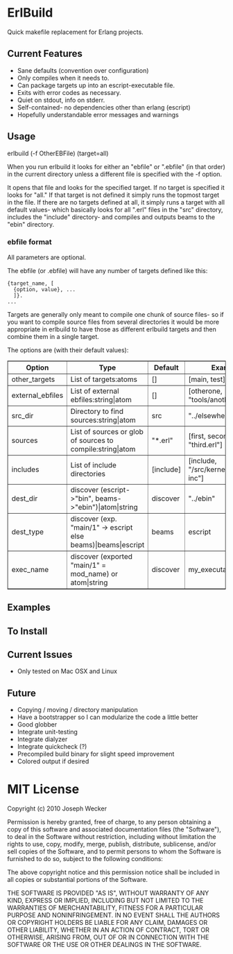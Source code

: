 # ErlBuild #
Quick makefile replacement for Erlang projects.

## Current Features

* Sane defaults (convention over configuration)
* Only compiles when it needs to.
* Can package targets up into an escript-executable file.
* Exits with error codes as necessary.
* Quiet on stdout, info on stderr.
* Self-contained- no dependencies other than erlang (escript)
* Hopefully understandable error messages and warnings

## Usage

erlbuild (-f OtherEBFile) (target=all)

When you run erlbuild it looks for either an "ebfile" or ".ebfile" (in that
order) in the current directory unless a different file is specified with the
-f option.

It opens that file and looks for the specified target.  If no target is
specified it looks for "all."  If that target is not defined it simply runs the
topmost target in the file.  If there are no targets defined at all, it simply
runs a target with all default values- which basically looks for all ".erl"
files in the "src" directory, includes the "include" directory- and compiles
and outputs beams to the "ebin" directory.

### ebfile format

All parameters are optional.

The ebfile (or .ebfile) will have any number of targets defined like this:

    {target_name, [
      {option, value}, ...
      ]}.
    ...

Targets are generally only meant to compile one chunk of source files- so if
you want to compile source files from several directories it would be more
appropriate in erlbuild to have those as different erlbuild targets and then
combine them in a single target.

The options are (with their default values):

<table border="1px">
<tr><th>Option</th><th>Type</th><th>Default</th><th>Example</th></tr>

<tr><td>other_targets</td>
<td>List of targets:atoms</td>
<td>[]</td>
<td>[main, test]</td></tr>

<tr><td>external_ebfiles</td>
<td>List of external ebfiles:string|atom</td>
<td>[]</td>
<td>[otherone, "tools/another/.ebfile"]</td></tr>

<tr><td>src_dir</td>
<td>Directory to find sources:string|atom</td>
<td>src</td>
<td>"../elsewhere/sources"</td></tr>

<tr><td>sources</td>
<td>List of sources or glob of sources to compile:string|atom</td>
<td>"*.erl"</td>
<td>[first, second, "third.erl"]</td></tr>

<tr><td>includes</td>
<td>List of include directories</td>
<td>[include]</td>
<td>[include, "/src/kernel/erlang-inc"]</td></tr>

<tr><td>dest_dir</td>
<td>discover (escript->"bin", beams->"ebin")|atom|string</td>
<td>discover</td>
<td>"../ebin"</td></tr>

<tr><td>dest_type</td>
<td>discover (exp. "main/1" -> escript else beams)|beams|escript</td>
<td>beams</td>
<td>escript</td></tr>

<tr><td>exec_name</td>
<td>discover (exported "main/1" = mod_name) or atom|string</td>
<td>discover</td>
<td>my_executable</td></tr>
</table>

## Examples


## To Install


## Current Issues

* Only tested on Mac OSX and Linux

## Future

* Copying / moving / directory manipulation
* Have a bootstrapper so I can modularize the code a little better
* Good globber
* Integrate unit-testing
* Integrate dialyzer
* Integrate quickcheck (?)
* Precompiled build binary for slight speed improvement
* Colored output if desired


# MIT License #
Copyright (c) 2010 Joseph Wecker

Permission is hereby granted, free of charge, to any person obtaining a copy
of this software and associated documentation files (the "Software"), to deal
in the Software without restriction, including without limitation the rights
to use, copy, modify, merge, publish, distribute, sublicense, and/or sell
copies of the Software, and to permit persons to whom the Software is
furnished to do so, subject to the following conditions:

The above copyright notice and this permission notice shall be included in
all copies or substantial portions of the Software.

THE SOFTWARE IS PROVIDED "AS IS", WITHOUT WARRANTY OF ANY KIND, EXPRESS OR
IMPLIED, INCLUDING BUT NOT LIMITED TO THE WARRANTIES OF MERCHANTABILITY,
FITNESS FOR A PARTICULAR PURPOSE AND NONINFRINGEMENT. IN NO EVENT SHALL THE
AUTHORS OR COPYRIGHT HOLDERS BE LIABLE FOR ANY CLAIM, DAMAGES OR OTHER
LIABILITY, WHETHER IN AN ACTION OF CONTRACT, TORT OR OTHERWISE, ARISING FROM,
OUT OF OR IN CONNECTION WITH THE SOFTWARE OR THE USE OR OTHER DEALINGS IN
THE SOFTWARE.

